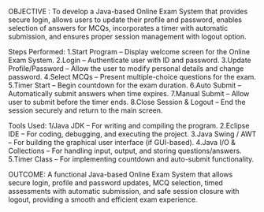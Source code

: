 OBJECTIVE :
To develop a Java-based Online Exam System that provides secure login, 
allows users to update their profile and password, 
enables selection of answers for MCQs, 
incorporates a timer with automatic submission, 
and ensures proper session management with logout option.

Steps Performed:
1.Start Program – Display welcome screen for the Online Exam System.
2.Login – Authenticate user with ID and password.
3.Update Profile/Password – Allow the user to modify personal details and change password.
4.Select MCQs – Present multiple-choice questions for the exam.
5.Timer Start – Begin countdown for the exam duration.
6.Auto Submit – Automatically submit answers when time expires.
7.Manual Submit – Allow user to submit before the timer ends.
8.Close Session & Logout – End the session securely and return to the main screen.

Tools Used:
1/Java JDK – For writing and compiling the program.
2.Eclipse IDE – For coding, debugging, and executing the project.
3.Java Swing / AWT – For building the graphical user interface (if GUI-based).
4.Java I/O & Collections – For handling input, output, and storing questions/answers.
5.Timer Class – For implementing countdown and auto-submit functionality.

OUTCOME: A functional Java-based Online Exam System that allows secure login, profile and password updates, MCQ selection, timed assessments with automatic submission, and safe session closure with logout, providing a smooth and efficient exam experience.
